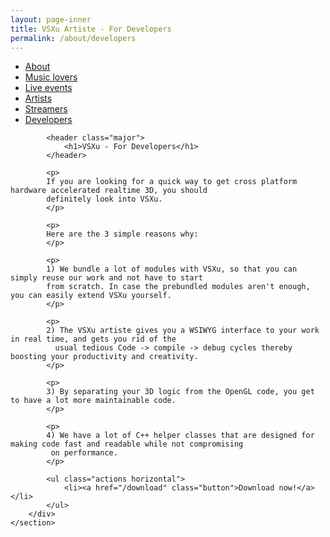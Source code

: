 ```yaml
---
layout: page-inner
title: VSXu Artiste - For Developers
permalink: /about/developers
---
```

<div id="main" class="alt">
    <section id="one">
        <div class="inner">
            <ul class="actions horizontal">
                <li><a href="/about" class="button">About</a></li>
                <li><a href="/about/music-lovers" class="button">Music lovers</a></li>
                <li><a href="/about/live-events" class="button">Live events</a></li>
                <li><a href="/about/artists" class="button">Artists</a></li>
                <li><a href="/about/streamers" class="button">Streamers</a></li>
                <li><a href="/about/developers" class="button special">Developers</a></li>
            </ul>
            
            <header class="major">
                <h1>VSXu - For Developers</h1>
            </header>
              
            <p>
            If you are looking for a quick way to get cross platform hardware accelerated realtime 3D, you should 
            definitely look into VSXu.
            </p>
            
            <p> 
            Here are the 3 simple reasons why:
            </p>
            
            <p>
            1) We bundle a lot of modules with VSXu, so that you can simply reuse our work and not have to start 
            from scratch. In case the prebundled modules aren't enough, you can easily extend VSXu yourself.
            </p>
            
            <p>
            2) The VSXu artiste gives you a WSIWYG interface to your work in real time, and gets you rid of the 
              usual tedious Code -> compile -> debug cycles thereby boosting your productivity and creativity.
            </p>
            
            <p>
            3) By separating your 3D logic from the OpenGL code, you get to have a lot more maintainable code.
            </p>

            <p>
            4) We have a lot of C++ helper classes that are designed for making code fast and readable while not compromising
             on performance.
            </p>

            <ul class="actions horizontal">
                <li><a href="/download" class="button">Download now!</a></li>
            </ul>
        </div>
    </section>
</div>
